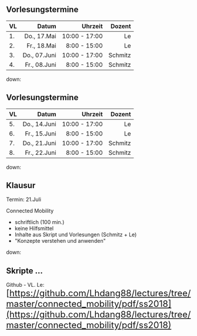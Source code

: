 ## Vorlesungstermine

|VL|Datum|Uhrzeit| Dozent |
|:----|----:|----:|----:|
|1.|Do., 17.Mai|10:00 - 17:00| Le |
|2.|Fr., 18.Mai|8:00 - 15:00| Le |
|3.|Do., 07.Juni|10:00 - 17:00| Schmitz |
|4.|Fr., 08.Juni|8:00 - 15:00| Schmitz |

down:

## Vorlesungstermine

|VL|Datum|Uhrzeit| Dozent |
|:----|----:|----:|----:|
|5.|Do., 14.Juni|10:00 - 17:00| Le |
|6.|Fr., 15.Juni|8:00 - 15:00| Le |
|7.|Do., 21.Juni|10:00 - 17:00| Schmitz |
|8.|Fr., 22.Juni|8:00 - 15:00| Schmitz |

down:

## Klausur

Termin: 21.Juli

Connected Mobility

* schriftlich (100 min.)
* keine Hilfsmittel
* Inhalte aus Skript und Vorlesungen (Schmitz + Le)
* "Konzepte verstehen und anwenden"

down:

## Skripte ...

Github - VL. Le:
<font size="5">
[https://github.com/Lhdang88/lectures/tree/master/connected_mobility/pdf/ss2018](https://github.com/Lhdang88/lectures/tree/master/connected_mobility/pdf/ss2018)</font>
